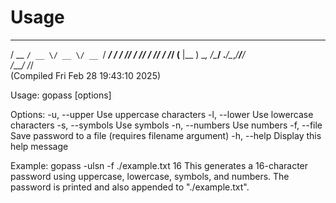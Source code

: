 # Usage
   ____ _____  ____  ____ ___________
  / __ `/ __ \/ __ \/ __ `/ ___/ ___/
 / /_/ / /_/ / /_/ / /_/ (__  |__  ) 
 \__, /\____/ .___/\__,_/____/____/  
/____/     /_/                       
(Compiled Fri Feb 28 19:43:10 2025)

Usage:
  gopass [options] <length>

Options:
  -u, --upper       Use uppercase characters
  -l, --lower       Use lowercase characters
  -s, --symbols     Use symbols
  -n, --numbers     Use numbers
  -f, --file <file> Save password to a file (requires filename argument)
  -h, --help        Display this help message

Example:
  gopass -ulsn -f ./example.txt 16
  This generates a 16-character password using uppercase, lowercase, symbols, and numbers.
  The password is printed and also appended to "./example.txt".